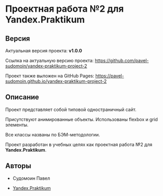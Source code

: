 # Проектная работа №2 для Yandex.Praktikum

## Версия

Актуальная версия проекта: **v1.0.0**

Ссылка на актуальную версию проекта: https://github.com/pavel-sudomoin/yandex-praktikum-project-2

Проект также выложен на GitHub Pages: https://pavel-sudomoin.github.io/yandex-praktikum-project-2

## Описание

Проект представляет собой типовой одностраничный сайт.

Присутствуют анимированные объекты. Использованы flexbox и grid элементы.

Все классы названы по БЭМ-методологии.

Проект разработан в учебных целях как проектная работа №2 для **Yandex.Praktikum**.

## Авторы

* Судомоин Павел

* [Yandex.Praktikum](https://praktikum.yandex.ru/)